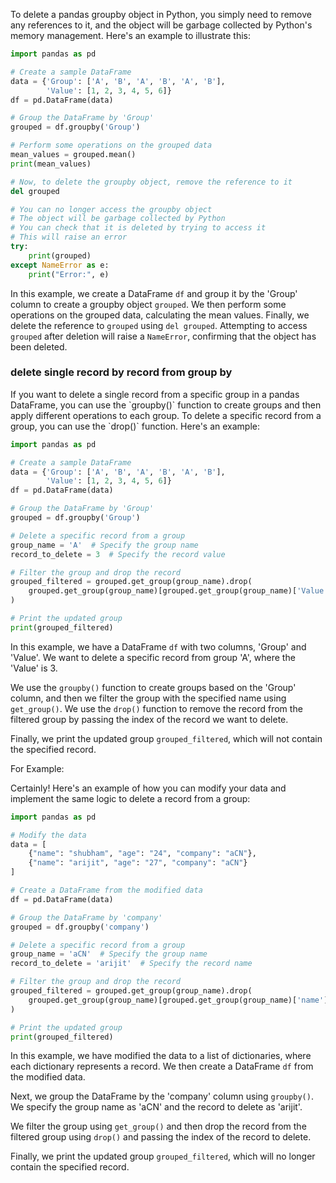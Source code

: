 To delete a pandas groupby object in Python, you simply need to remove any references to it, and the object will be garbage collected by Python's memory management. Here's an example to illustrate this:

```python
import pandas as pd

# Create a sample DataFrame
data = {'Group': ['A', 'B', 'A', 'B', 'A', 'B'],
        'Value': [1, 2, 3, 4, 5, 6]}
df = pd.DataFrame(data)

# Group the DataFrame by 'Group'
grouped = df.groupby('Group')

# Perform some operations on the grouped data
mean_values = grouped.mean()
print(mean_values)

# Now, to delete the groupby object, remove the reference to it
del grouped

# You can no longer access the groupby object
# The object will be garbage collected by Python
# You can check that it is deleted by trying to access it
# This will raise an error
try:
    print(grouped)
except NameError as e:
    print("Error:", e)
```

In this example, we create a DataFrame `df` and group it by the 'Group' column to create a groupby object `grouped`. We then perform some operations on the grouped data, calculating the mean values. Finally, we delete the reference to `grouped` using `del grouped`. Attempting to access `grouped` after deletion will raise a `NameError`, confirming that the object has been deleted.

<h3> delete single record by record from group by</h3>
If you want to delete a single record from a specific group in a pandas DataFrame, you can use the `groupby()` function to create groups and then apply different operations to each group. To delete a specific record from a group, you can use the `drop()` function. Here's an example:

```python
import pandas as pd

# Create a sample DataFrame
data = {'Group': ['A', 'B', 'A', 'B', 'A', 'B'],
        'Value': [1, 2, 3, 4, 5, 6]}
df = pd.DataFrame(data)

# Group the DataFrame by 'Group'
grouped = df.groupby('Group')

# Delete a specific record from a group
group_name = 'A'  # Specify the group name
record_to_delete = 3  # Specify the record value

# Filter the group and drop the record
grouped_filtered = grouped.get_group(group_name).drop(
    grouped.get_group(group_name)[grouped.get_group(group_name)['Value'] == record_to_delete].index
)

# Print the updated group
print(grouped_filtered)
```

In this example, we have a DataFrame `df` with two columns, 'Group' and 'Value'. We want to delete a specific record from group 'A', where the 'Value' is 3. 

We use the `groupby()` function to create groups based on the 'Group' column, and then we filter the group with the specified name using `get_group()`. We use the `drop()` function to remove the record from the filtered group by passing the index of the record we want to delete.

Finally, we print the updated group `grouped_filtered`, which will not contain the specified record.

For Example:

Certainly! Here's an example of how you can modify your data and implement the same logic to delete a record from a group:

```python
import pandas as pd

# Modify the data
data = [
    {"name": "shubham", "age": "24", "company": "aCN"},
    {"name": "arijit", "age": "27", "company": "aCN"}
]

# Create a DataFrame from the modified data
df = pd.DataFrame(data)

# Group the DataFrame by 'company'
grouped = df.groupby('company')

# Delete a specific record from a group
group_name = 'aCN'  # Specify the group name
record_to_delete = 'arijit'  # Specify the record name

# Filter the group and drop the record
grouped_filtered = grouped.get_group(group_name).drop(
    grouped.get_group(group_name)[grouped.get_group(group_name)['name'] == record_to_delete].index
)

# Print the updated group
print(grouped_filtered)
```

In this example, we have modified the data to a list of dictionaries, where each dictionary represents a record. We then create a DataFrame `df` from the modified data.

Next, we group the DataFrame by the 'company' column using `groupby()`. We specify the group name as 'aCN' and the record to delete as 'arijit'.

We filter the group using `get_group()` and then drop the record from the filtered group using `drop()` and passing the index of the record to delete.

Finally, we print the updated group `grouped_filtered`, which will no longer contain the specified record.
